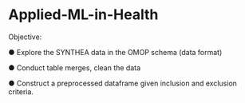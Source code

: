 # Applied-ML-in-Health
Objective: 

● Explore the SYNTHEA data in the OMOP schema (data format) 

● Conduct table merges, clean the data 

● Construct a preprocessed dataframe given inclusion and exclusion criteria. 
